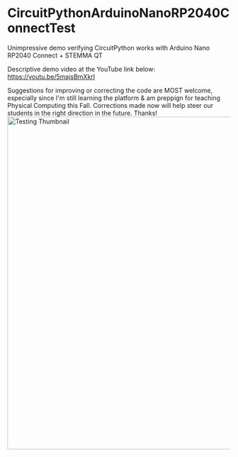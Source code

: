 # CircuitPythonArduinoNanoRP2040ConnectTest
Unimpressive demo verifying CircuitPython works with Arduino Nano RP2040 Connect + STEMMA QT

Descriptive demo video at the YouTube link below:
https://youtu.be/5majsBmXkrI

Suggestions for improving or correcting the code are MOST welcome, especially since I'm still learning the platform & am preppign for teaching Physical Computing this Fall. Corrections made now will help steer our students in the right direction in the future. Thanks!
<img width="750" alt="Testing Thumbnail" src="https://user-images.githubusercontent.com/20801687/126651088-b4baafb4-9d68-486e-91b7-156cb4d41a80.png">

